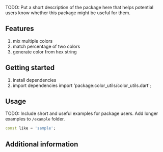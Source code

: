 <!--
This README describes the package. If you publish this package to pub.dev,
this README's contents appear on the landing page for your package.

For information about how to write a good package README, see the guide for
[writing package pages](https://dart.dev/guides/libraries/writing-package-pages).

For general information about developing packages, see the Dart guide for
[creating packages](https://dart.dev/guides/libraries/create-library-packages)
and the Flutter guide for
[developing packages and plugins](https://flutter.dev/developing-packages).
-->

TODO: Put a short description of the package here that helps potential users
know whether this package might be useful for them.

## Features
1. mix multiple colors
2. match percentage of two colors
3. generate color from hex string


## Getting started

1. install dependencies
2. import dependencies
   import 'package:color_utils/color_utils.dart';
    

## Usage

TODO: Include short and useful examples for package users. Add longer examples
to `/example` folder.

```dart
const like = 'sample';
```

## Additional information


